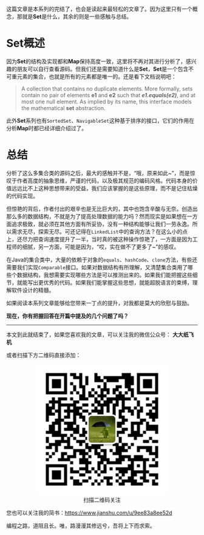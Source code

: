 这篇文章是本系列的完结了，也会是读起来最轻松的文章了。因为这里只有一个概念，那就是**Set**是什么，其余的则是一些感触与总结。

# Set概述

因为**Set**的结构及实现都和**Map**保持高度一致，这里将不再对其进行分析了，感兴趣的朋友可以自行查看源码。但我们还是需要知道什么是**Set**，**Set**是一个包含不可重元素的集合，也就是所有的元素都是唯一的。还是看下文档说明吧：

> A collection that contains no duplicate elements.  More formally, sets contain no pair of elements **e1** and **e2** such that ***e1.equals(e2)***, and at most one null element.  As implied by its name, this interface models the mathematical **set** abstraction.

此外**Set**系列也有`SortedSet`、`NavigableSet`这种基于排序的接口，它们的作用在分析**Map**时都已经详细介绍过了。

# 总结

分析了这么多集合类的源码之后，最大的感触并不是，“哦，原来如此~”，而是惊叹于作者高度的抽象思维，严谨的代码，以及极其规范的编码风格。代码本身的价值远远比不上这种思想带来的受益，我们应该掌握的是这些原理，而不是记住枯燥的代码实现。

但惊艳的背后，作者付出的艰辛也是无比巨大的，其中也饱含辛酸与无奈。创造出那么多的数据结构，不就是为了提高处理数据的能力吗？然而现实是如果想在一方面追求极致，就必须在其他方面有所妥协，没有一种结构能够让我们一劳永逸。所以需求无尽，探索无尽。可还记得在`LinkedList`中的查询方法？在这么小的点上，还尽力把查询速度提升了一半，当时真的被这种操作惊艳了，一方面是因为工程师的细腻，另一方面，可能是因为，“哎，实在做不了更多了~”的感叹。

在Java的集合类中，大量的依赖于对象的`equals`、`hashCode`、`clone`方法，有些还需要我们实现`Comparable`接口。如果对数据结构有所理解，又清楚集合类用了哪些个数据结构，我想需要实现哪些方法是可以推测出来的。如果我们能把握这些细节，就能写出更优秀的代码。如果我们能掌握这些思想，就能超脱语言的束缚，理解软件设计的精髓。

如果阅读本系列文章能够给您带来一丁点的提升，对我都是莫大的欣慰与鼓励。

**现在，你有把握回答在开篇中提及的几个问题了吗？**

---

本文到此就结束了，如果您喜欢我的文章，可以关注我的微信公众号： **大大纸飞机** 

或者扫描下方二维码直接添加：

<div align="center"><img src ="./image/qrcode.jpg" /><br/>扫描二维码关注</div>

您也可以关注我的简书：https://www.jianshu.com/u/9ee83a8ee52d

编程之路，道阻且长。唯，路漫漫其修远兮，吾将上下而求索。